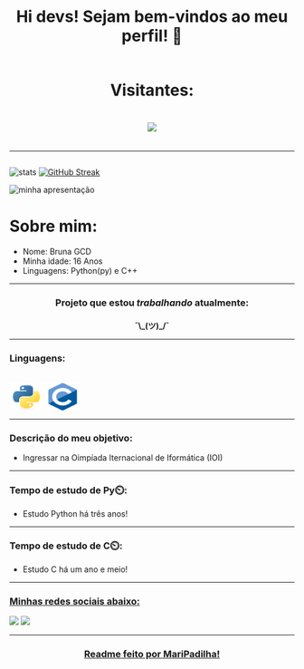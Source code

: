 <h1 align="center"
    <p>
Hi devs! Sejam bem-vindos ao meu perfil! 👋
<br>
<br>
<p align="center">Visitantes:</p>
<p align="center"><img align="center"src="https://profile-counter.glitch.me/HeyBruna/count.svg"/></p>
   </p><hr>
   
</h1>

![stats](https://github-readme-stats.vercel.app/api?username=HeyBruna&show_icons=true&theme=tokyonight)
[![GitHub Streak](http://github-readme-streak-stats.herokuapp.com?user=HeyBruna&theme=tokyonight)](https://git.io/streak-stats)

![minha apresentação](https://img.shields.io/static/v1?label=SOBRE-MIM&message=GITHUB&color=<COLOR>&style=<STYLE>&logo=<LOGO>)

# Sobre mim:
- Nome: Bruna GCD
- Minha idade: 16 Anos
- Linguagens: Python(py) e C++
<hr>

<b><h3><p align="center">Projeto que estou *trabalhando* atualmente:</b></h3></p>

<h4 align="center">
    ¯\_(ツ)_/¯
<hr>

### Linguagens:
<div style="display: inline_block"><br>
  <img align="center" alt="Bruna-Python" height="50" width="60" src="https://raw.githubusercontent.com/devicons/devicon/master/icons/python/python-original.svg">
  <img align="center" alt="Bruna-Python" height="50" width="60" src="https://raw.githubusercontent.com/devicons/devicon/master/icons/c/c-original.svg">

</div>
<hr>

### Descrição do meu objetivo:
- Ingressar na Oimpíada Iternacional de Iformática (IOI)
<hr>

### Tempo de estudo de Py⏲️:
- Estudo Python há três anos!
<hr>

### Tempo de estudo de C⏲️:
- Estudo C há um ano e meio!
<hr>

<h3 align="left">
    <p><u> Minhas redes sociais abaixo: </u></p>
</h3>
<div> 
 <a href="https://discord.gg/zgKXnJEh" target="_blank"><img src="https://img.shields.io/badge/Discord-7289DA?style=for-the-badge&logo=discord&logoColor=white" target="_blank"></a> 
  <a href = "mailto:brunatab4@gmail.com"><img src="https://img.shields.io/badge/-Gmail-%23333?style=for-the-badge&logo=gmail&logoColor=white" target="_blank"></a>
</div>
</div>
<hr>
<h3 align="center">
    <p><u> Readme feito por MariPadilha! </u></p>
</h3>
